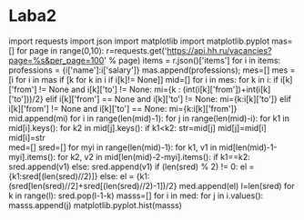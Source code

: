 # Laba2
import requests
import json
import matplotlib
import matplotlib.pyplot
mas=[]
for page in range(0,10):
    r=requests.get('https://api.hh.ru/vacancies?page=%s&per_page=100' % page)
    items = r.json()['items']
    for i in items:
        professions = {i['name']:i['salary']}
        mas.append(professions);
mes=[]
mes = [i for i in mas if [k for k in i if i[k]!= None]]
mid=[]
for i in mes:
    for k in i:
        if i[k]['from'] != None and i[k]['to'] != None:
            mi={k : (int(i[k]['from'])+int(i[k]['to']))/2}
        elif i[k]['from'] == None and i[k]['to'] != None:
            mi={k:i[k]['to']}
        elif i[k]['from'] != None and i[k]['to'] == None:
            mi={k:i[k]['from']}
        mid.append(mi)
for i in range(len(mid)-1):
    for j in range(len(mid)-i):
        for k1 in mid[i].keys():
            for k2 in mid[j].keys():
                if k1<k2:
                    str=mid[j]
                    mid[j]=mid[i]
                    mid[i]=str    
med=[]
sred=[]
for myi in range(len(mid)-1):
     for k1, v1 in mid[len(mid)-1-myi].items():
            for k2, v2 in mid[len(mid)-2-myi].items():
                if k1==k2: 
                    sred.append(v1)
                else:
                    sred.append(v1)
                    if (len(sred) % 2) != 0:
                        el = {k1:sred[(len(sred)//2)]}
                    else:
                        el = {k1:(sred[len(sred)//2]+sred[(len(sred)//2)-1])/2}
                    med.append(el)
                    l=len(sred)
                    for k in range(l):
                        sred.pop(l-1-k)
masss=[]
for i in med:
    for j in i.values():
        masss.append(j)
matplotlib.pyplot.hist(masss)
